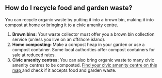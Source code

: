 ##  How do I recycle food and garden waste?

You can recycle organic waste by putting it into a brown bin, making it into
compost at home or bringing it to a civic amenity centre.

  1. **Brown bins:** Your waste collector must offer you a brown bin collection service (unless you live on an offshore island). 
  2. **Home composting:** Make a compost heap in your garden or use a compost container. Some local authorities offer compost containers for sale at reduced rates. 
  3. **Civic amenity centres:** You can also bring organic waste to many civic amenity centres to be composted. [ Find your civic amenity centre on this map ](https://www.mywaste.ie/where-can-you-dispose-of-your-waste/) and check if it accepts food and garden waste. 
